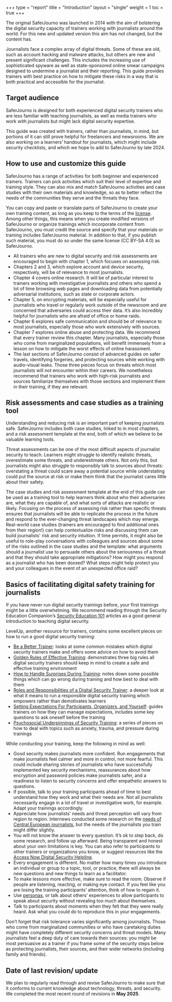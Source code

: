 +++
type = "report"
title = "Introduction"
layout = "single"
weight = 1
toc = true
+++


The original SaferJourno was launched in 2014 with the aim of bolstering the digital security capacity of trainers working with journalists around the world. For this new and updated version this aim has not changed, but the content has.

Journalists face a complex array of digital threats. Some of these are old, such as account hacking and malware attacks, but others are new and present significant challenges. This includes the increasing use of sophisticated spyware as well as state-sponsored online smear campaigns designed to undermine a journalist and their reporting. This guide provides trainers with best practice on how to mitigate these risks in a way that is both practical and accessible for the journalist.

## Target audience

SaferJourno is designed for both experienced digital security trainers who are less familiar with teaching journalists, as well as media trainers who work with journalists but might lack digital security expertise.

This guide was created with trainers, rather than journalists, in mind, but portions of it can still prove helpful for freelancers and newsrooms. We are also working on a learners’ handout for journalists, which might include security checklists, and which we hope to add to SaferJourno by late 2024.

## How to use and customize this guide

SaferJourno has a range of activities for both beginner and experienced trainers. Trainers can pick activities which suit their level of expertise and training style. They can also mix and match SaferJourno activities and case studies with their own materials and knowledge, so as to better reflect the needs of the communities they serve and the threats they face.

You can copy and paste or translate parts of SaferJourno to create your own training content, as long as you keep to the terms of the [license](https://creativecommons.org/licenses/by-sa/4.0/). Among other things, this means when you create modified versions of SaferJourno or organize trainings which incorporate content from SaferJourno, you must credit the source and specify that your materials or training includes SaferJourno material. In addition to that, if you publish such material, you must do so under the same license (CC BY-SA 4.0) as SaferJourno.

- All trainers who are new to digital security and risk assessments are encouraged to begin with chapter 1, which focuses on assessing risk.
- Chapters 2 and 3, which explore account and device security, respectively, will be of relevance to most journalists.
- Chapter 4 covers online research. It will be of particular interest to trainers working with investigative journalists and others who spend a lot of time browsing web pages and downloading data from potentially adversarial institutions, such as state or corporate actors.
- Chapter 5, on encrypting materials, will be especially useful for journalists who travel or regularly work outside of the newsroom and are concerned that adversaries could access their data. It’s also incredibly helpful for journalists who are afraid of office or home raids.
- Chapter 6 explores safe communication and should be of relevance to most journalists, especially those who work extensively with sources.
- Chapter 7 explores online abuse and protecting data. We recommend that every trainer review this chapter. Many journalists, especially those who come from marginalized populations, will benefit immensely from a lesson on how to mitigate the worst effects of online harassment.
- The last sections of SaferJourno consist of advanced guides on safer travels, identifying forgeries, and protecting sources while working with audio-visual leaks. Those three pieces focus on threats which most journalists will not encounter within their careers. We nonetheless recommend that trainers who work with high-risk journalists and sources familiarize themselves with those sections and implement them in their training, if they are relevant.

## Risk assessments and case studies as a training tool

Understanding and reducing risk is an important part of keeping journalists safe. SaferJourno includes both case studies, linked to in most chapters, and a risk assessment template at the end, both of which we believe to be valuable learning tools.

Threat assessments can be one of the most difficult aspects of journalist security to teach. Learners might struggle to identify realistic threats, overestimate some threats, and underestimate others. Not only this, but journalists might also struggle to responsibly talk to sources about threats: overstating a threat could scare away a potential source while understating could put the source at risk or make them think that the journalist cares little about their safety.

The case studies and risk assessment template at the end of this guide can be used as a training tool to help learners think about who their adversaries are, what they are capable of, and what sorts of attacks are realistic or likely. Focusing on the process of assessing risk rather than specific threats ensures that journalists will be able to replicate the process in the future and respond to the ever-changing threat landscapes which may emerge. Real-world case studies (trainers are encouraged to find additional ones from their region!) can help contextualize risks and discussing them can build journalists' risk and security intuition. If time permits, it might also be useful to role-play conversations with colleagues and sources about some of the risks outlined in the case studies and the template: what arguments should a journalist use to persuade others about the seriousness of a threat and that they should take appropriate mitigations? How might you respond as a journalist who has been doxxed? What steps might help protect you and your colleagues in the event of an unexpected office raid?

## Basics of facilitating digital safety training for journalists

If you have never run digital security trainings before, your first trainings might be a little overwhelming. We recommend reading through the Security Education Companion’s [Security Education 101](https://www.securityeducationcompanion.org/articles) articles as a good general introduction to teaching digital security.

LevelUp, another resource for trainers, contains some excellent pieces on how to run a good digital security training:
- [Be a Better Trainer](https://level-up.cc/you-the-trainer/be-a-better-trainer/): looks at some common mistakes which digital security trainers make and offers some advice on how to avoid them
- [Golden Rules of Effective Training](https://level-up.cc/you-the-trainer/golden-rules-of-effective-training/): demonstrates three big rules all digital security trainers should keep in mind to create a safe and effective training environment
- [How to Handle Surprises During Training](https://level-up.cc/you-the-trainer/how-to-handle-surprises-during-training/): notes down some possible things which can go wrong during training and how best to deal with them
- [Roles and Responsibilities of a Digital Security Trainer](https://level-up.cc/you-the-trainer/roles-and-responsibilities-of-a-digital-security-trainer/): a deeper look at what it means to run a responsible digital security training which empowers rather than demotivates learners
- [Setting Expectations For Participants, Organizers, and Yourself](https://level-up.cc/you-the-trainer/setting-expectations-for-participants-organizers-and-yourself/): guides trainers on how they can manage expectations, includes some key questions to ask oneself before the training
- [Psychosocial Underpinnings of Security Training](https://level-up.cc/before-an-event/psychosocial-underpinnings-of-security-training/): a series of pieces on how to deal with topics such as anxiety, trauma, and pressure during trainings


While conducting your training, keep the following in mind as well: 
- Good security makes journalists more confident. Run engagements that make journalists feel calmer and more in control, not more fearful. This could include sharing stories of journalists who have successfully implemented key security mechanisms, reassurances about how encryption and password policies make journalists safer, and a readiness to listen to security concerns and offer empathetic answers to questions.
- If possible, talk to your training participants ahead of time to best understand how they work and what their needs are. Not all journalists necessarily engage in a lot of travel or investigative work, for example. Adapt your trainings accordingly.
- Appreciate how journalists’ needs and threat perception will vary from region to region. Internews conducted some research on the [needs of Central European journalists](https://internews.org/blog/charting-the-security-needs-of-central-european-journalists/), but the needs of the journalists you train might differ slightly.
- You will not know the answer to every question. It’s ok to step back, do some research, and follow up afterward. Being transparent and honest about your own limitations is key. You can also refer to participants to other trainers or organizations you know, or suggest resources like the [Access Now Digital Security Helpline](https://www.accessnow.org/help/).
- Every engagement is different. No matter how many times you introduce an individual or group to a topic, tool, or practice, there will always be new questions and new things to learn as a facilitator.
- To make lessons more effective, make sure to read the room. Observe if people are listening, reacting, or making eye contact. If you feel like you are losing the training participants’ attention, think of how to regain it.
- Use [personas](https://usable.tools/blog/2019-09-13-usable-personas/), or talk about others’ experiences to allow participants to speak about security without revealing too much about themselves.
- Talk to participants about moments when they felt that they were really heard. Ask what you could do to reproduce this in your engagements.

Don’t forget that risk tolerance varies significantly among journalists. Those who come from marginalized communities or who have caretaking duties might have completely different security concerns and threat models. Many journalists feel a deep duty of care towards their sources: you might be most persuasive as a trainer if you frame some of the security steps below as protecting journalists, their sources, and their wider networks (including family and friends).

## Date of last revision/ update

We plan to regularly read through and revise SaferJourno to make sure that it conforms to current knowledge about technology, threats, and security. We completed the most recent round of revisions in **May 2025**.
